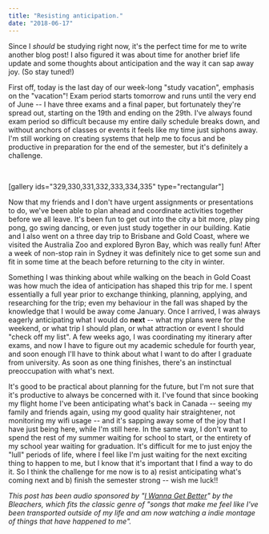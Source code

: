 ```yaml
---
title: "Resisting anticipation."
date: "2018-06-17"
---
```


Since I _should_ be studying right now, it's the perfect time for me to write another blog post! I also figured it was about time for another brief life update and some thoughts about anticipation and the way it can sap away joy. (So stay tuned!)

First off, today is the last day of our week-long "study vacation", emphasis on the "vacation"! Exam period starts tomorrow and runs until the very end of June -- I have three exams and a final paper, but fortunately they're spread out, starting on the 19th and ending on the 29th. I've always found exam period so difficult because my entire daily schedule breaks down, and without anchors of classes or events it feels like my time just siphons away. I'm still working on creating systems that help me to focus and be productive in preparation for the end of the semester, but it's definitely a challenge.

 

\[gallery ids="329,330,331,332,333,334,335" type="rectangular"\]

Now that my friends and I don't have urgent assignments or presentations to do, we've been able to plan ahead and coordinate activities together before we all leave. It's been fun to get out into the city a bit more, play ping pong, go swing dancing, or even just study together in our building. Katie and I also went on a three day trip to Brisbane and Gold Coast, where we visited the Australia Zoo and explored Byron Bay, which was really fun! After a week of non-stop rain in Sydney it was definitely nice to get some sun and fit in some time at the beach before returning to the city in winter.

Something I was thinking about while walking on the beach in Gold Coast was how much the idea of anticipation has shaped this trip for me. I spent essentially a full year prior to exchange thinking, planning, applying, and researching for the trip; even my behaviour in the fall was shaped by the knowledge that I would be away come January. Once I arrived, I was always eagerly anticipating what I would do **next** -- what my plans were for the weekend, or what trip I should plan, or what attraction or event I should "check off my list". A few weeks ago, I was coordinating my itinerary after exams, and now I have to figure out my academic schedule for fourth year, and soon enough I'll have to think about what I want to do after I graduate from university. As soon as one thing finishes, there's an instinctual preoccupation with what's next.

It's good to be practical about planning for the future, but I'm not sure that it's productive to always be concerned with it. I've found that since booking my flight home I've been anticipating what's back in Canada -- seeing my family and friends again, using my good quality hair straightener, not monitoring my wifi usage -- and it's sapping away some of the joy that I have just being here, while I'm still here. In the same way, I don't want to spend the rest of my summer waiting for school to start, or the entirety of my school year waiting for graduation. It's difficult for me to just enjoy the "lull" periods of life, where I feel like I'm just waiting for the next exciting thing to happen to me, but I know that it's important that I find a way to do it. So I think the challenge for me now is to a) resist anticipating what's coming next and b) finish the semester strong -- wish me luck!!

_This post has been audio sponsored by "[I Wanna Get Better](https://www.youtube.com/watch?v=8twpQTna_9w)" by the Bleachers, which fits the classic genre of "songs that make me feel like I've been transported outside of my life and am now watching a indie montage of things that have happened to me"._
